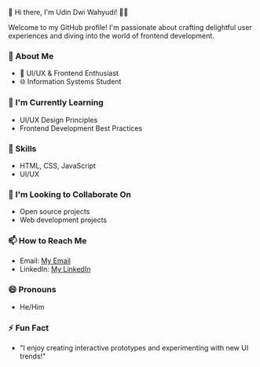 👋 Hi there, I'm Udin Dwi Wahyudi! 👨‍💻

Welcome to my GitHub profile! I'm passionate about crafting delightful user experiences and diving into the world of frontend development.

### 👀 About Me
- 🎨 UI/UX & Frontend Enthusiast
- 🌐 Information Systems Student

### 🌱 I'm Currently Learning
- UI/UX Design Principles
- Frontend Development Best Practices

### 💼 Skills
- HTML, CSS, JavaScript
- UI/UX

### 💞️ I'm Looking to Collaborate On
- Open source projects
- Web development projects

### 📫 How to Reach Me
- Email: [My Email](mailto:udindwiwahyudi04@gmail.com)
- LinkedIn: [My LinkedIn](https://www.linkedin.com/in/udindwy)

### 😄 Pronouns
- He/Him

### ⚡ Fun Fact
- "I enjoy creating interactive prototypes and experimenting with new UI trends!"
